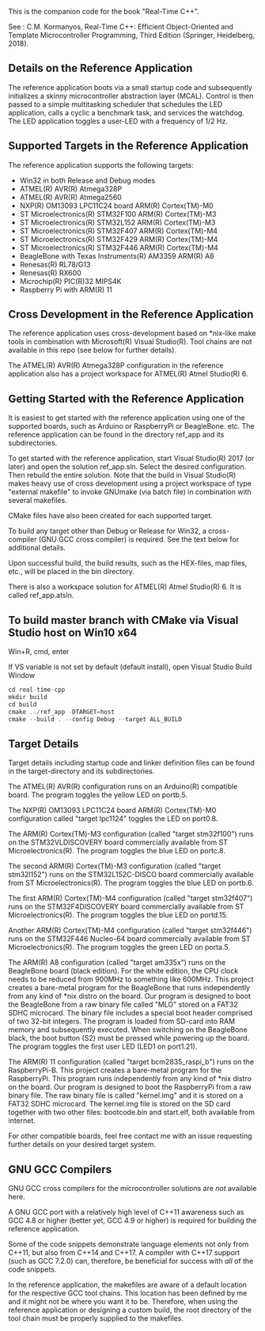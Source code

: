 
This is the companion code for the book "Real-Time C++".

See : C.M. Kormanyos, Real-Time C++: Efficient Object-Oriented
and Template Microcontroller Programming, Third Edition
(Springer, Heidelberg, 2018).

Details on the Reference Application
------------------------------------

The reference application boots via a small startup code and subsequently
initializes a skinny microcontroller abstraction layer (MCAL). Control is
then passed to a simple multitasking scheduler that schedules the
LED application, calls a cyclic a benchmark task, and services the watchdog.
The LED application toggles a user-LED with a frequency of 1/2 Hz.

Supported Targets in the Reference Application
----------------------------------------------

The reference application supports the following targets:
  * Win32 in both Release and Debug modes
  * ATMEL(R) AVR(R) Atmega328P
  * ATMEL(R) AVR(R) Atmega2560
  * NXP(R) OM13093 LPC11C24 board ARM(R) Cortex(TM)-M0
  * ST Microelectronics(R) STM32F100 ARM(R) Cortex(TM)-M3
  * ST Microelectronics(R) STM32L152 ARM(R) Cortex(TM)-M3
  * ST Microelectronics(R) STM32F407 ARM(R) Cortex(TM)-M4
  * ST Microelectronics(R) STM32F429 ARM(R) Cortex(TM)-M4
  * ST Microelectronics(R) STM32F446 ARM(R) Cortex(TM)-M4
  * BeagleBone with Texas Instruments(R) AM3359 ARM(R) A8
  * Renesas(R) RL78/G13
  * Renesas(R) RX600
  * Microchip(R) PIC(R)32 MIPS4K
  * Raspberry Pi with ARM(R) 11

Cross Development in the Reference Application
----------------------------------------------

The reference application uses cross-development based on *nix-like make
tools in combination with Microsoft(R) Visual Studio(R). Tool chains
are not available in this repo (see below for further details).

The ATMEL(R) AVR(R) Atmega328P configuration in the reference application
also has a project workspace for ATMEL(R) Atmel Studio(R) 6.

Getting Started with the Reference Application
----------------------------------------------

It is easiest to get started with the reference application using one of the
supported boards, such as Arduino or RaspberryPi or BeagleBone. etc.
The reference application can be found in the directory ref_app and its
subdirectories.

To get started with the reference application, start Visual Studio(R) 2017
(or later) and open the solution ref_app.sln. Select the desired
configuration. Then rebuild the entire solution. Note that the build in
Visual Studio(R) makes heavy use of cross development using a project
workspace of type "external makefile" to invoke GNUmake (via batch file)
in combination with several makefiles.

CMake files have also been created for each supported target.

To build any target other than Debug or Release for Win32, a cross-compiler
(GNU GCC cross compiler) is required. See the text below for additional
details.

Upon successful build, the build results, such as the HEX-files, map files, etc.,
will be placed in the bin directory.

There is also a workspace solution for ATMEL(R) Atmel Studio(R) 6. It is called
ref_app.atsln.

To build master branch with CMake via Visual Studio host on Win10 x64
---------------------------------------------------------------------

Win+R, cmd, enter

If VS variable is not set by default (default install), open Visual Studio Build Window

```C
cd real-time-cpp
mkdir build
cd build
cmake ../ref_app -DTARGET=host
cmake --build . --config Debug --target ALL_BUILD
```

Target Details
--------------

Target details including startup code and linker definition files can
be found in the target-directory and its subdirectories.

The ATMEL(R) AVR(R) configuration runs on an Arduino(R) compatible board.
The program toggles the yellow LED on portb.5.

The NXP(R) OM13093 LPC11C24 board ARM(R) Cortex(TM)-M0 configuration
called "target lpc1124" toggles the LED on port0.8. 

The ARM(R) Cortex(TM)-M3 configuration (called "target stm32f100") runs on
the STM32VLDISCOVERY board commercially available from ST Microelectronics(R).
The program toggles the blue LED on portc.8.

The second ARM(R) Cortex(TM)-M3 configuration (called "target stm32l152")
runs on the STM32L152C-DISCO board commercially available from
ST Microelectronics(R). The program toggles the blue LED on portb.6.

The first ARM(R) Cortex(TM)-M4 configuration (called "target stm32f407") runs on
the STM32F4DISCOVERY board commercially available from ST Microelectronics(R).
The program toggles the blue LED on portd.15.

Another ARM(R) Cortex(TM)-M4 configuration (called "target stm32f446") runs on
the STM32F446 Nucleo-64 board commercially available from ST Microelectronics(R).
The program toggles the green LED on porta.5.

The ARM(R) A8 configuration (called "target am335x") runs on the BeagleBone
board (black edition). For the white edition, the CPU clock needs to be reduced
from 900MHz to something like 600MHz. This project creates a bare-metal program
for the BeagleBone that runs independently from any kind of *nix distro on
the board. Our program is designed to boot the BeagleBone from a raw binary file
called "MLO" stored on a FAT32 SDHC microcard. The binary file includes a
special boot header comprised of two 32-bit integers. The program is loaded
from SD-card into RAM memory and subsequently executed. When switching on
the BeagleBone black, the boot button (S2) must be pressed while powering
up the board. The program toggles the first user LED (LED1 on port1.21).

The ARM(R) 11 configuration (called "target bcm2835_raspi_b") runs on the
RaspberryPi-B. This project creates a bare-metal program for the RaspberryPi.
This program runs independently from any kind of *nix distro on the board.
Our program is designed to boot the RaspberryPi from a raw binary file.
The raw binary file is called "kernel.img" and it is stored on a FAT32 SDHC
microcard. The kernel.img file is stored on the SD card together with two
other files: bootcode.bin and start.elf, both available from internet.

For other compatible boards, feel free contact me with an issue requesting
further details on your desired target system.

GNU GCC Compilers
-----------------

GNU GCC cross compilers for the microcontroller solutions are *not*
available here.

A GNU GCC port with a relatively high level of C++11 awareness such as
GCC 4.8 or higher (better yet, GCC 4.9 or higher) is required for building
the reference application.

Some of the code snippets demonstrate language elements not only from C++11,
but also from C++14 and C++17. A compiler with C++17 support (such as GCC 7.2.0)
can, therefore, be beneficial for success with *all* of the code snippets.

In the reference application, the makefiles are aware of a default location
for the respective GCC tool chains. This location has been defined by me
and it might not be where you want it to be. Therefore, when using the
reference application or designing a custom build, the root directory of
the tool chain must be properly supplied to the makefiles.
